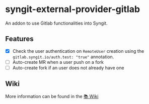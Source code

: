 # syngit-external-provider-gitlab

An addon to use Gitlab functionalities into Syngit.

## Features

- [x] Check the user authentication on `RemoteUser` creation using the `gitlab.syngit.io/auth.test: "true"` annotation.
- [ ] Auto-create MR when a user push on a fork
- [ ] Auto-create fork if an user does not already have one

## Wiki

More information can be found in the [📚 Wiki](https://gitlab.com/syngit-org/syngit-provider-gitlab/wiki)
